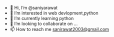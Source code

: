 - 👋 Hi, I’m @saniyarawat
- 👀 I’m interested in web devlopment,python
- 🌱 I’m currently learning python
- 💞️ I’m looking to collaborate on ...
- 📫 How to reach me sanirawat2003@gmail.com

<!---
saniyarawat/saniyarawat is a ✨ special ✨ repository because its `README.md` (this file) appears on your GitHub profile.
You can click the Preview link to take a look at your changes.
--->
